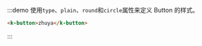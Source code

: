 

:::demo 使用`type`、`plain`、`round`和`circle`属性来定义 Button 的样式。

```html
<k-button>zhuya</k-button>
```
:::